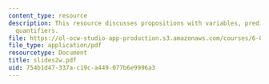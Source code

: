 ```yaml
---
content_type: resource
description: This resource discusses propositions with variables, predicates, and
  quantifiers.
file: https://ol-ocw-studio-app-production.s3.amazonaws.com/courses/6-042j-mathematics-for-computer-science-fall-2005/754b1d47337ac19ca449077b6e9996a3_slides2w.pdf
file_type: application/pdf
resourcetype: Document
title: slides2w.pdf
uid: 754b1d47-337a-c19c-a449-077b6e9996a3
---
```

